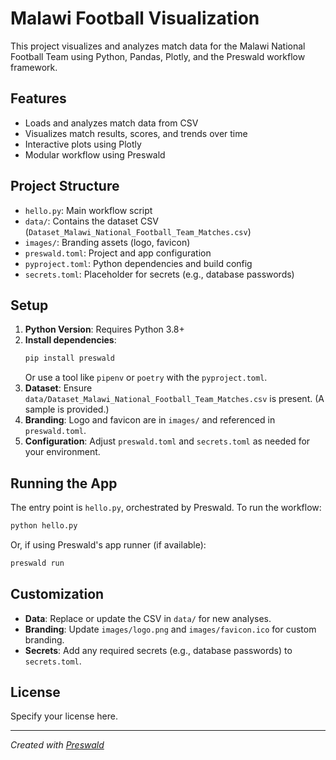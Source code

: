 # Malawi Football Visualization

This project visualizes and analyzes match data for the Malawi National Football Team using Python, Pandas, Plotly, and the Preswald workflow framework.

## Features
- Loads and analyzes match data from CSV
- Visualizes match results, scores, and trends over time
- Interactive plots using Plotly
- Modular workflow using Preswald

## Project Structure
- `hello.py`: Main workflow script
- `data/`: Contains the dataset CSV (`Dataset_Malawi_National_Football_Team_Matches.csv`)
- `images/`: Branding assets (logo, favicon)
- `preswald.toml`: Project and app configuration
- `pyproject.toml`: Python dependencies and build config
- `secrets.toml`: Placeholder for secrets (e.g., database passwords)

## Setup
1. **Python Version**: Requires Python 3.8+
2. **Install dependencies**:
   ```bash
   pip install preswald
   ```
   Or use a tool like `pipenv` or `poetry` with the `pyproject.toml`.
3. **Dataset**: Ensure `data/Dataset_Malawi_National_Football_Team_Matches.csv` is present. (A sample is provided.)
4. **Branding**: Logo and favicon are in `images/` and referenced in `preswald.toml`.
5. **Configuration**: Adjust `preswald.toml` and `secrets.toml` as needed for your environment.

## Running the App
The entry point is `hello.py`, orchestrated by Preswald. To run the workflow:

```bash
python hello.py
```

Or, if using Preswald's app runner (if available):

```bash
preswald run
```

## Customization
- **Data**: Replace or update the CSV in `data/` for new analyses.
- **Branding**: Update `images/logo.png` and `images/favicon.ico` for custom branding.
- **Secrets**: Add any required secrets (e.g., database passwords) to `secrets.toml`.

## License
Specify your license here.

---

*Created with [Preswald](https://pypi.org/project/preswald/)*
